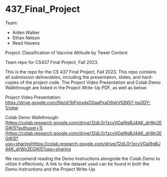 # 437_Final_Project
Team:
- Aiden Walker
- Ethan Nelson
- Reed Havens

Project: Classification of Vaccine Attitude by Tweet Content

Team repo for CS437 Final Project, Fall 2023.

This is the repo for the CS 437 Final Project, Fall 2023. This repo contains all submission deliverables, including the presentation, slides, and hard-copies of the project code. The Project Video Presentation and Colab Demo Walkthrough are linked in the Project Write-Up PDF, as well as below:

Project Video Presentation: https://drive.google.com/file/d/1bFjmvdxD0aaPxaD9skVlQN57-hq2DY-1/view

Colab Demo Walkthrough: [https://colab.research.google.com/drive/12dLOr1zcvVOal9gBJ4AK_drWn2EGjKl5?authuser=1](https://colab.research.google.com/drive/12dLOr1zcvVOal9gBJ4AK_drWn2EGjKl5?usp=sharing)https://colab.research.google.com/drive/12dLOr1zcvVOal9gBJ4AK_drWn2EGjKl5?usp=sharing

We reccomend reading the Demo Instructions alongside the Colab Demo to utilize it effectively. A link to the dataset used can be found in both the Demo Instructions and the Project Write-Up.
